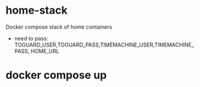 # home-stack
Docker compose stack of home containers
- need to pass: TOGUARD_USER,TOGUARD_PASS,TIMEMACHINE_USER,TIMEMACHINE_PASS, HOME_URL

# docker compose up 
